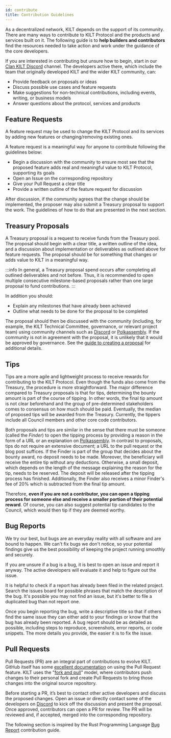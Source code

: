 ```yaml
---
id: contribute
title: Contribution Guidelines
---
```


As a decentralized network, KILT depends on the support of its community.
There are many ways to contribute to KILT Protocol and the products and services built on it.
The following guide is to **help builders and contributors** find the resources needed to take action and work under the guidance of the core developers.

If you are interested in contributing but unsure how to begin, start in our [Clan KILT Discord](https://discord.gg/7uyfMXh6AT) channel.
The developers active there, which include the team that originally developed KILT and the wider KILT community, can:

- Provide feedback on proposals or ideas
- Discuss possible use cases and feature requests
- Make suggestions for non-technical contributions, including events, writing, or business models
- Answer questions about the protocol, services and products


## Feature Requests 

A feature request may be used to change the KILT Protocol and its services by adding new features or changing/removing existing ones.


A feature request is a meaningful way for anyone to contribute following the guidelines below:

 - Begin a discussion with the community to ensure most see that the proposed feature adds real and meaningful value to KILT  Protocol, supporting its goals 
 - Open an Issue on the corresponding repository
 - Give your Pull Request a clear title
 - Provide a written outline of the feature request for discussion

After discussion, if the community agrees that the change should be implemented, the proposer may also submit a Treasury proposal to support the work.
The guidelines of how to do that are presented in the next section.

## Treasury Proposals

A Treasury proposal is a request to receive funds from the Treasury pool.
The proposal should begin with a clear title, a written outline of the idea, and a discussion about implementation or deliverables as outlined above for feature requests.
The proposal should be for something that changes or adds value to KILT in a meaningful way.

:::info
In general, a Treasury proposal spend occurs after completing all outlined deliverables and not before.
Thus, it is recommended to open multiple consecutive milestone-based proposals rather than one large proposal to fund contributions.
:::

In addition you should:

- Explain any milestones that have already been achieved
- Outline what needs to be done for the proposal to be completed

The proposal should then be discussed with the community (including, for example, the KILT Technical Committee, governance, or relevant project team) using community channels such as [Discord](https://discord.gg/7uyfMXh6AT) or [Polkassembly](https://kilt.polkassembly.network/discussions).
If the community is not in agreement with the proposal, it is unlikely that it would be approved by governance.
See the [guide to creating a proposal](../participate/03_treasury_proposal.md) for additional details.

## Tips

Tips are a more agile and lightweight process to receive rewards for contributing to the KILT Protocol.
Even though the funds also come from the Treasury, the procedure is more straightforward.
The major difference compared to Treasury proposals is that for tips, determining the bounty amount is part of the course of tipping.
In other words, the final tip amount is not clear beforehand and the group of pre-determined stakeholders comes to consensus on how much should be paid.
Eventually, the median of proposed tips will be awarded from the Treasury.
Currently, the tippers include all Council members and other core code contributors.

Both proposals and tips are similar in the sense that there must be someone (called the _Finder_) to open the tipping process by providing a reason in the form of a URL or an explanation on [Polkassembly](https://kilt.polkassembly.network/).
In contrast to proposals, tips do not require an extensive document; a URL to the pull request or the blog post suffices.
If the Finder is part of the group that decides about the bounty award, no deposit needs to be made.
Moreover, the beneficiary will receive the entire tip without any deductions.
Otherwise, a small deposit, which depends on the length of the message explaining the reason for the tip, needs to be reserved.
The deposit will be released after the tipping process has finished.
Additionally, the Finder also receives a minor Finder's fee of 20% which is subtracted from the final tip amount.

Therefore, **even if you are not a contributor, you can open a tipping process for someone else and receive a smaller portion of their potential reward**.
Of course, you can also suggest potential tip candidates to the Council, which would then tip if they are deemed worthy.

## Bug Reports

We try our best, but bugs are an everyday reality with all software and are bound to happen.
We can't fix bugs we don't notice, so your potential findings give us the best possibility of keeping the project running smoothly and securely.

If you are unsure if a bug is a bug, it is best to open an issue and report it anyway.
The active developers will evaluate it and help to figure out the issue.

It is helpful to check if a report has already been filed in the related project.
Search the issues board for possible phrases that match the description of the bug.
It's possible you may not find an issue, but it's better to file a duplicated bug than not report one.

Once you begin reporting the bug, write a descriptive title so that if others find the same issue they can either add to your findings or know that the bug has already been reported.
A bug report should be as detailed as possible, including steps to reproduce, screenshots, error reports, or code snippets.
The more details you provide, the easier it is to fix the issue.

## Pull Requests

Pull Requests (PR) are an integral part of contributions to evolve KILT.
GitHub itself has some [excellent documentation](https://docs.github.com/en/pull-requests/collaborating-with-pull-requests/proposing-changes-to-your-work-with-pull-requests) on using the Pull Request feature.
KILT uses the "[fork and pull](https://docs.github.com/en/pull-requests/collaborating-with-pull-requests/getting-started/about-collaborative-development-models)" model, where contributors push changes to their personal fork and create Pull Requests to bring those changes into the original source repository.

Before starting a PR, it’s best to contact other active developers and discuss the proposed changes.
Open an issue or directly contact some of the developers on [Discord](https://discord.gg/7uyfMXh6AT) to kick off the discussion and present the proposal.
Once approved, contributors can open a PR for review.
The PR will be reviewed and, if accepted, merged into the corresponding repository.

The following section is inspired by the Rust Programming Language [Bug Report](https://rustc-dev-guide.rust-lang.org/contributing.html) contribution guide.
